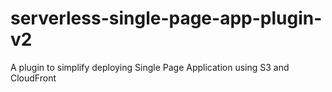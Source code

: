 # serverless-single-page-app-plugin-v2
A plugin to simplify deploying Single Page Application using S3 and CloudFront
